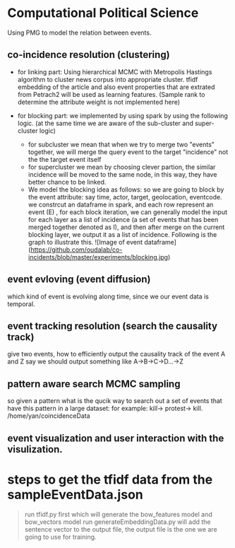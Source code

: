 # Computational Political Science
Using PMG to model the relation between events. 


## co-incidence resolution (clustering)
* for linking part:
Using hierarchical MCMC with Metropolis Hastings algorithm to cluster news corpus into appropriate cluster.
tfidf embedding of the article and also event properties that are extrated from Petrach2 will be used as learning features.
(Sample rank to determine the attribute weight is not implemented here)

* for blocking part:
we implemented by using spark by using the following logic. (at the same time we are aware of the sub-cluster and super-cluster logic)
  * for subcluster we mean that when we try to merge two "events" together, we will merge the query event to the target    "incidence" not the the target event itself
  * for supercluster we mean by choosing clever partion, the similar incidence will be moved to the same node, in this way, they have better chance to be linked.
  * We model the blocking idea as follows: so we are going to block by the event attribute: say time, actor, target, geolocation, eventcode.
  we constrcut an dataframe in spark, and each row represent an event (E) , for each block iteration, we can generally model the input for each layer as a list of incidence (a set of events that has been merged together denoted as I), and then after merge on the current blocking layer, we output it as a list of incidence.
  Following is the graph to illustrate this.
  ![Image of event dataframe]
  (https://github.com/oudalab/co-incidents/blob/master/experiments/blocking.jpg)
  
## event evloving (event diffusion)
which kind of event is evolving along time, since we our event data is temporal.
## event tracking resolution (search the causality track)
give two events, how to efficiently output the causality track of the event A and Z
say we should output something like A->B->C->D...->Z

## pattern aware search MCMC sampling
so given a pattern what is the qucik way to search out a set of events that have this pattern in a large dataset:
for example:
kill-> protest-> kill.
/home/yan/coincidenceData

## event visualization and user interaction with the visulization.

# steps to get the tfidf data from the sampleEventData.json
 >run tfidf.py first which will generate the bow_features model and bow_vectors model
 >run generateEmbeddingData.py will add the sentence vector to the output file, the output file is the one we are going to use
  for training.

